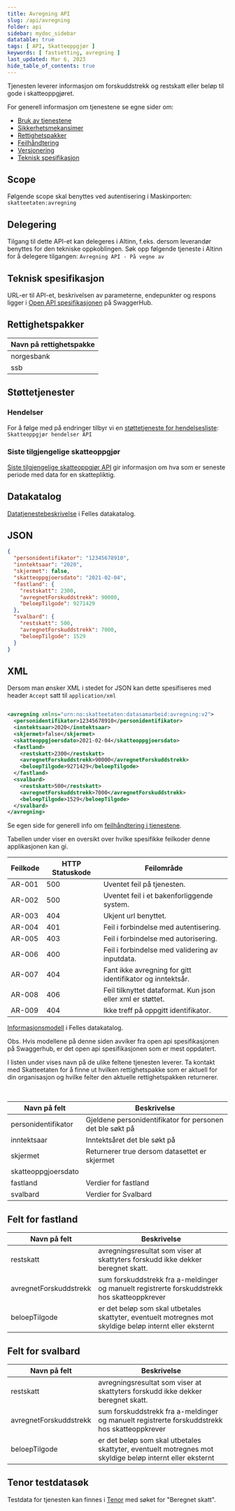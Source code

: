```yaml
---
title: Avregning API
slug: /api/avregning
folder: api
sidebar: mydoc_sidebar
datatable: true
tags: [ API, Skatteoppgjør ]
keywords: [ fastsetting, avregning ]
last_updated: Mar 6, 2023
hide_table_of_contents: true
---
```


<summary>Tjenesten leverer informasjon om forskuddstrekk og restskatt eller beløp til gode i skatteoppgjøret.</summary>

<Tabs underline={true}>
<TabItem headerText="Om tjenesten" itemKey="itemKey-1" default>

For generell informasjon om tjenestene se egne sider om:

* [Bruk av tjenestene](../om/bruk.md)
* [Sikkerhetsmekansimer](../om/sikkerhet.md)
* [Rettighetspakker](../om/rettighetspakker.md)
* [Feilhåndtering](../om/feil.md)
* [Versjonering](../om/versjoner.md)
* [Teknisk spesifikasjon](../om/tekniskspesifikasjon.md)

## Scope

Følgende scope skal benyttes ved autentisering i Maskinporten: `skatteetaten:avregning`

## Delegering

Tilgang til dette API-et kan delegeres i Altinn, f.eks. dersom leverandør benyttes for den tekniske oppkoblingen. Søk
opp følgende tjeneste i Altinn for å delegere tilgangen: `Avregning API - På vegne av`

## Teknisk spesifikasjon

URL-er til API-et, beskrivelsen av parameterne, endepunkter og respons ligger
i [Open API spesifikasjonen](https://app.swaggerhub.com/apis/skatteetaten/avregning-api) på SwaggerHub.

## Rettighetspakker

| Navn på rettighetspakke |
|-------------------------|
| norgesbank              |
| ssb                     |

## Støttetjenester

### Hendelser

For å følge med på endringer tilbyr vi
en [støttetjeneste for hendelsesliste](./hendelser.md): `Skatteoppgjør hendelser API`

### Siste tilgjengelige skatteoppgjør

[Siste tilgjengelige skatteoppgjør API](./sistetilgjengeligeskatteoppgjoer.md) gir informasjon om hva som er seneste
periode med data for en skattepliktig.

## Datakatalog

[Datatjenestebeskrivelse](https://data.norge.no/dataservices/69824ea6-9a1b-3b3f-8163-45b5fd1dd474) i Felles datakatalog.

</TabItem>
<TabItem headerText="Eksempler" itemKey="itemKey-2"> 

## JSON

```json
{
  "personidentifikator": "12345678910",
  "inntektsaar": "2020",
  "skjermet": false,
  "skatteoppgjoersdato": "2021-02-04",
  "fastland": {
    "restskatt": 2300,
    "avregnetForskuddstrekk": 90000,
    "beloepTilgode": 9271429
  },
  "svalbard": {
    "restskatt": 500,
    "avregnetForskuddstrekk": 7000,
    "beloepTilgode": 1529
  }
}
```

## XML

Dersom man ønsker XML i stedet for JSON kan dette spesifiseres med header `Accept` satt til `application/xml`

```xml

<avregning xmlns="urn:no:skatteetaten:datasamarbeid:avregning:v2">
  <personidentifikator>12345678910</personidentifikator>
  <inntektsaar>2020</inntektsaar>
  <skjermet>false</skjermet>
  <skatteoppgjoersdato>2021-02-04</skatteoppgjoersdato>
  <fastland>
    <restskatt>2300</restskatt>
    <avregnetForskuddstrekk>90000</avregnetForskuddstrekk>
    <beloepTilgode>9271429</beloepTilgode>
  </fastland>
  <svalbard>
    <restskatt>500</restskatt>
    <avregnetForskuddstrekk>7000</avregnetForskuddstrekk>
    <beloepTilgode>1529</beloepTilgode>
  </svalbard>
</avregning>
```

</TabItem>
<TabItem headerText="Feilkoder" itemKey="itemKey-3">

Se egen side for generell info om [feilhåndtering i tjenestene](../om/feil.md).

Tabellen under viser en oversikt over hvilke spesifikke feilkoder denne applikasjonen kan gi.

| Feilkode | HTTP Statuskode | Feilområde                                                 |
|----------|-----------------|------------------------------------------------------------|
| AR-001   | 500             | Uventet feil på tjenesten.                                 |
| AR-002   | 500             | Uventet feil i et bakenforliggende system.                 |
| AR-003   | 404             | Ukjent url benyttet.                                       |
| AR-004   | 401             | Feil i forbindelse med autentisering.                      |
| AR-005   | 403             | Feil i forbindelse med autorisering.                       |
| AR-006   | 400             | Feil i forbindelse med validering av inputdata.            |
| AR-007   | 404             | Fant ikke avregning for gitt identifikator og inntektsår.  |
| AR-008   | 406             | Feil tilknyttet dataformat. Kun json eller xml er støttet. |
| AR-009   | 404             | Ikke treff på oppgitt identifikator.                       |

</TabItem>
<TabItem headerText="Informasjonsmodell" itemKey="itemKey-4">

[Informasjonsmodell](https://data.norge.no/informationmodels/fb77ea64-f7c6-3993-8511-1bd2ce8ad259) i Felles datakatalog.

Obs. Hvis modellene på denne siden avviker fra open api spesifikasjonen på Swaggerhub, er det open api spesifikasjonen
som er mest oppdatert.

I listen under vises navn på de ulike feltene tjenesten leverer. Ta kontakt med Skatteetaten for å finne ut hvilken
rettighetspakke som er aktuell for din organisasjon og hvilke felter den aktuelle rettighetspakken returnerer.

<br />

| Navn på felt        | Beskrivelse                                               |
|---------------------|-----------------------------------------------------------|
| personidentifikator | Gjeldene personidentifikator for personen det ble søkt på |
| inntektsaar         | Inntektsåret det ble søkt på                              |
| skjermet            | Returnerer true dersom datasettet er skjermet             |
| skatteoppgjoersdato |                                                           |
| fastland            | Verdier for fastland                                      |
| svalbard            | Verdier for Svalbard                                      |

## Felt for fastland

| Navn på felt           | Beskrivelse                                                                                              |
|------------------------|----------------------------------------------------------------------------------------------------------|
| restskatt              | avregningsresultat som viser at skattyters forskudd ikke dekker beregnet skatt.                          |
| avregnetForskuddstrekk | sum forskuddstrekk fra a-meldinger og manuelt registrerte forskuddstrekk hos skatteoppkrever             |
| beloepTilgode          | er det beløp som skal utbetales skattyter, eventuelt motregnes mot skyldige beløp internt eller eksternt |

## Felt for svalbard

| Navn på felt           | Beskrivelse                                                                                              |
|------------------------|----------------------------------------------------------------------------------------------------------|
| restskatt              | avregningsresultat som viser at skattyters forskudd ikke dekker beregnet skatt.                          |
| avregnetForskuddstrekk | sum forskuddstrekk fra a-meldinger og manuelt registrerte forskuddstrekk hos skatteoppkrever             |
| beloepTilgode          | er det beløp som skal utbetales skattyter, eventuelt motregnes mot skyldige beløp internt eller eksternt |

</TabItem>
<TabItem headerText="Test" itemKey="itemKey-5">

## Tenor testdatasøk

Testdata for tjenesten kan finnes i [Tenor](../test/tenor.md) med søket for "Beregnet skatt".

</TabItem>
</Tabs>
